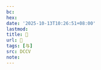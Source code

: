 ```yaml
---
bc:
hex:
date: '2025-10-13T10:26:51+08:00'
lastmod:
title: 􂥗
url: 􂥗
tags: [与]
src: DCCV
note:
---
```

